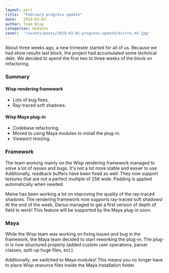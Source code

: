 ```yaml
---
layout: post
title:  "February progress update"
date:   2019-03-01
author: Team Wisp
categories: Updates
cover:  "/assets/posts/2019-03-01-progress-update/bistro_4k.jpg"
---
```


About three weeks ago, a new trimester started for all of us. Because we had show results last block, the project had accumulated some technical debt. We decided to spend the first two to three weeks of the block on refactoring.

### Summary
#### Wisp rendering framework
- Lots of bug fixes.
- Ray-traced soft shadows.

#### Wisp Maya plug-in
- Codebase refactoring.
- Moved to using Maya modules to install the plug-in.
- Viewport resizing.

### Framework
The team working mainly on the Wisp rendering framework managed to solve a lot of issues and bugs. It's not a lot more stable and easier to use. Additionally, readback buffers have been fixed as well. They now support textures that are not a perfect multiple of 256 wide. Padding is applied automatically when needed.

Meine has been working a lot on improving the quality of the ray-traced shadows. The rendering framework now supports ray-traced soft shadows! At the end of the week, Darius managed to get a first version of depth of field to work! This feature will be supported by the Maya plug-in soon.

### Maya
While the Wisp team was working on fixing issues and bug in the framework, the Maya team decided to start reworking the plug-in. The plug-in is now structured properly (added custom user operations, parser classes, split-up huge files, ect.).

Additionally, we switched to Maya modules! This means you no longer have to place Wisp resource files inside the Maya installation folder.